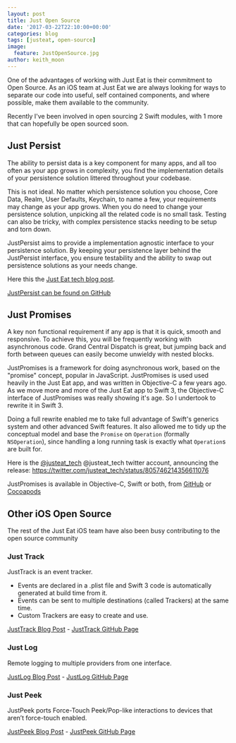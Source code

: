 ```yaml
---
layout: post
title: Just Open Source
date: '2017-03-22T22:10:00+00:00'
categories: blog
tags: [justeat, open-source]
image:
  feature: JustOpenSource.jpg
author: keith_moon
---
```


One of the advantages of working with Just Eat is their commitment to Open Source. As an iOS team at Just Eat we are always looking for ways to separate our code into useful, self contained components, and where possible, make them available to the community.

Recently I've been involved in open sourcing 2 Swift modules, with 1 more that can hopefully be open sourced soon.

## Just Persist

The ability to persist data is a key component for many apps, and all too often as your app grows in complexity, you find the implementation details of your persistence solution littered throughout your codebase.

This is not ideal. No matter which persistence solution you choose, Core Data, Realm, User Defaults, Keychain, to name a few, your requirements may change as your app grows. When you do need to change your persistence solution, unpicking all the related code is no small task. Testing can also be tricky, with complex persistence stacks needing to be setup and torn down.

JustPersist aims to provide a implementation agnostic interface to your persistence solution. By keeping your persistence layer behind the JustPersist interface, you ensure testability and the ability to swap out persistence solutions as your needs change.

Here this the [Just Eat tech blog post](https://tech.just-eat.com/2017/03/02/how-to-abstract-your-persistence-layer-and-migrate-to-another-one-on-ios-with-justpersist).

[JustPersist can be found on GitHub](https://github.com/justeat/JustPersist)

## Just Promises

A key non functional requirement if any app is that it is quick, smooth and responsive. To achieve this, you will be frequently working with asynchronous code. Grand Central Dispatch is great, but jumping back and forth between queues can easily become unwieldy with nested blocks.

JustPromises is a framework for doing asynchronous work, based on the "promise" concept, popular in JavaScript. JustPromises is used used heavily in the Just Eat app, and was written in Objective-C a few years ago. As we move more and more of the Just Eat app to Swift 3, the Objective-C interface of JustPromises was really showing it's age. So I undertook to rewrite it in Swift 3.

Doing a full rewrite enabled me to take full advantage of Swift's generics system and other advanced Swift features. It also allowed me to tidy up the conceptual model and base the ```Promise``` on ```Operation``` (formally ```NSOperation```), since handling a long running task is exactly what ```Operation```s are built for.

Here is the [@justeat_tech](https://twitter.com/justeat_tech) @justeat_tech twitter account, announcing the release:
https://twitter.com/justeat_tech/status/805746214356611076

JustPromises is available in Objective-C, Swift or both, from [GitHub](https://github.com/justeat/JustPromises) or [Cocoapods](https://cocoapods.org/?q=JustPromises)

## Other iOS Open Source

The rest of the Just Eat iOS team have also been busy contributing to the open source community

### Just Track

JustTrack is an event tracker.

* Events are declared in a .plist file and Swift 3 code is automatically generated at build time from it.
* Events can be sent to multiple destinations (called Trackers) at the same time.
* Custom Trackers are easy to create and use.

[JustTrack Blog Post](https://tech.just-eat.com/2017/02/01/ios-event-tracking-with-justtrack/) - [JustTrack GitHub Page](https://github.com/justeat/JustTrack)

### Just Log

Remote logging to multiple providers from one interface.

[JustLog Blog Post](https://tech.just-eat.com/2017/01/18/a-better-local-and-remote-logging-on-ios-with-justlog/) - [JustLog GitHub Page](https://github.com/justeat/JustLog)

### Just Peek

JustPeek ports Force-Touch Peek/Pop-like interactions to devices that aren’t force-touch enabled.

[JustPeek Blog Post](https://tech.just-eat.com/2016/12/01/introducing-justpeek/) - [JustPeek GitHub Page](https://github.com/justeat/JustPeek)
